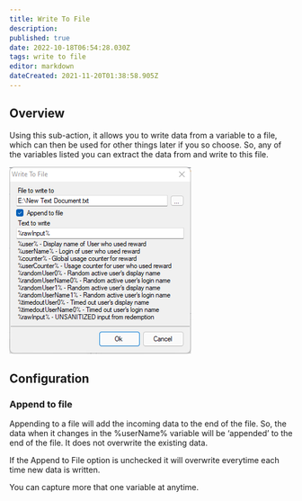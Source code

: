 ```yaml
---
title: Write To File
description: 
published: true
date: 2022-10-18T06:54:28.030Z
tags: write to file
editor: markdown
dateCreated: 2021-11-20T01:38:58.905Z
---
```


## Overview
Using this sub-action, it allows you to write data from a variable to a file, which can then be used for other things later if you so choose. So, any of the variables listed you can extract the data from and write to this file.

![write_to_file.png](/write_to_file.png)

## Configuration
### Append to file 
Appending to a file will add the incoming data to the end of the file. So, the data when it changes in the %userName% variable will be ‘appended’ to the end of the file. It does not overwrite the existing data. 

If the Append to File option is unchecked it will overwrite everytime each time new data is written.

You can capture more that one variable at anytime.